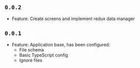 ## `0.0.2`
* Feature: Create screens and implement redux data manager

## `0.0.1`
* Feature: Application base, has been configured:
  * File schema
  * Basic TypeScript config
  * Ignore files